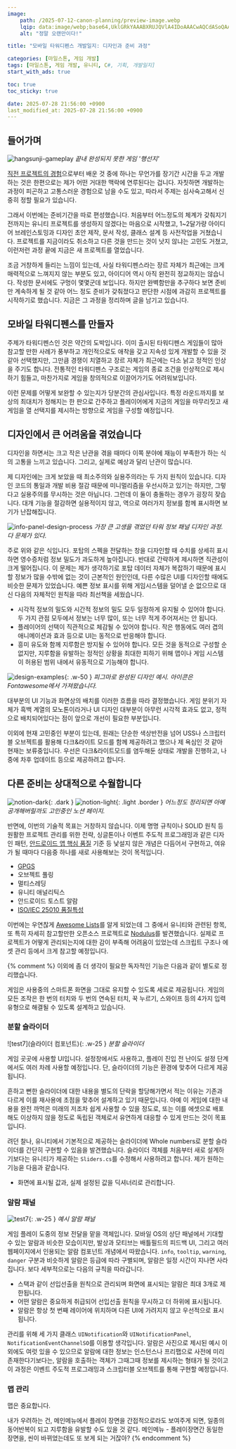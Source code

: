 ```yaml
---
image:
    path: /2025-07-12-canon-planning/preview-image.webp
    lqip: data:image/webp;base64,UklGRkYAAABXRUJQVlA4IDoAAACwAQCdASoQAAgAAUAmJaQAAtrhz8SAAP7+iKQXo5XPAFYHsGXQIf86Ki+SWy2NwKTSw4qdpXZuAAAA
    alt: "정말 오랜만이다!"

title: "모바일 타워디펜스 개발일지: 디자인과 준비 과정"

categories: [마일스톤, 게임 개발]
tags: [마일스톤, 게임 개발, 유니티, C#, 기획, 개발일지]
start_with_ads: true

toc: true
toc_sticky: true

date: 2025-07-28 21:56:00 +0900
last_modified_at: 2025-07-28 21:56:00 +0900
---
```


## **들어가며**

![hangsunji-gameplay](/2025-07-12-canon-planning/hangsunji-gameplay.webp)
_끝내 완성되지 못한 게임 '행선지'_

[직전 프로젝트의 경험](https://hyngng.github.io/posts/armonia-developing-cancelled/)으로부터 배운 것 중에 하나는 무언가를 장기간 시간을 두고 개발하는 것은 한편으로는 제가 어떤 거대한 맥락에 연루된다는 겁니다. 자칫하면 개발하는 과정이 피곤하고 고통스러운 경험으로 남을 수도 있고, 따라서 주제는 심사숙고해서 신중히 정할 필요가 있습니다.

그래서 이번에는 준비기간을 따로 편성했습니다. 처음부터 어느정도의 체계가 갖춰지기 전까지는 유니티 프로젝트를 생성하지 않겠다는 마음으로 시작했고, 1~2달가량 아이디어 브레인스토밍과 디자인 초안 제작, 문서 작성, 클래스 설계 등 사전작업을 거쳤습니다. 프로젝트를 지금이라도 취소하고 다른 것을 만드는 것이 낫지 않냐는 고민도 거쳤고, 이런저런 과정 끝에 지금은 새 프로젝트를 열었습니다.

조금 거창하게 들리는 느낌이 있는데, 사실 타워디펜스라는 장르 자체가 최근에는 크게 매력적으로 느껴지지 않는 부분도 있고, 아이디어 역시 아직 완전히 정교하지는 않습니다. 작성한 문서에도 구멍이 몇몇군데 보입니다. 하지만 완벽함만을 추구하다 보면 준비만 계속하게 될 것 같아 어느 정도 준비가 갖춰졌다고 판단한 시점에 과감히 프로젝트를 시작하기로 했습니다. 지금은 그 과정을 정리하며 글을 남기고 있습니다.

## **모바일 타워디펜스를 만들자**

주제가 타워디펜스인 것은 약간의 도박입니다. 이미 출시된 타워디펜스 게임들이 많아 참고할 만한 사례가 풍부하고 개인적으로도 애착을 갖고 지속성 있게 개발할 수 있을 것 같아 선택했지만, 그만큼 경쟁이 치열하고 장르 자체가 최근에는 다소 낡고 정적인 인상을 주기도 합니다. 전통적인 타워디펜스 구조로는 게임의 종료 조건을 인상적으로 제시하기 힘들고, 마찬가지로 게임을 창의적으로 이끌어가기도 어려워보입니다.

이런 문제를 어떻게 보완할 수 있는지가 당분간의 관심사입니다. 특정 라운드까지를 보상의 최대치가 정해지는 한 판으로 간주하고 플레이어에게 지금의 게임을 마무리짓고 새 게임을 열 선택지를 제시하는 방향으로 게임을 구성할 예정입니다.

## **디자인에서 큰 어려움을 겪었습니다**

디자인을 하면서는 크고 작은 난관을 겪을 때마다 이쪽 분야에 재능이 부족한가 하는 식의 고통을 느끼고 있습니다. 그리고, 실제로 예상과 달리 난관이 많습니다.

제 디자인에는 크게 보았을 때 최소주의와 실용주의라는 두 가지 원칙이 있습니다. 디자인 코드의 통일과 개발 비용 절감 때문에 미니멀리즘을 우선시하고 있기는 하지만, 그렇다고 실용주의를 무시하는 것은 아닙니다. 그런데 이 둘이 충돌하는 경우가 굉장히 잦습니다. 대개 기능을 절감하면 실용적이지 않고, 역으로 여러가지 정보를 함께 표시하면 보기가 난잡해집니다.

![info-panel-design-process](/2025-07-12-canon-planning/info-panel-design-process.webp)
_가장 큰 고생을 겪었던 타워 정보 패널 디자인 과정. 다 문제가 있다._

주로 위와 같은 식입니다. 포탑의 스펙을 전달하는 창을 디자인할 때 수치를 상세히 표시하면 영수증처럼 정보 밀도가 과도하게 높아집니다. 반대로 간략하게 제시하면 직관성이 크게 떨어집니다. 이 문제는 제가 생각하기로 포탑 데이터 자체가 복잡하기 때문에 표시할 정보가 많을 수밖에 없는 것이 근본적인 원인인데, 다른 수많은 UI를 디자인할 때에도 비슷한 문제가 있었습니다. 예쁜 정보 표시를 위해 게임시스템을 덜어낼 순 없으므로 대신 다음의 자체적인 원칙을 따라 최선책을 세웠습니다.

- 시각적 정보의 밀도와 시간적 정보의 밀도 모두 일정하게 유지될 수 있어야 합니다. 두 가지 관점 모두에서 정보는 너무 많이, 또는 너무 적게 주어져서는 안 됩니다.
- 플레이어의 선택이 직관적으로 체감될 수 있어야 합니다. 작은 행동에도 여러 겹의 애니메이션과 효과 등으로 UI는 동적으로 반응해야 합니다.
- 흥미 유도와 함께 지루함은 방지될 수 있어야 합니다. 모든 것을 동적으로 구성할 순 없지만, 지루함을 유발하는 정적인 상황을 최대한 피하기 위해 맵이나 게임 시스템이 허용된 범위 내에서 유동적으로 기능해야 합니다.

![design-examples](/2025-07-12-canon-planning/design-examples.webp){: .w-50 }
_피그마로 완성된 디자인 예시. 아이콘은 Fontawesome에서 가져왔습니다._

대부분의 UI 기능과 화면상의 배치를 이러한 흐름을 따라 결정했습니다. 게임 분위기 자체가 흑백 계열의 모노톤이라거나 UI 디자인 대부분이 아무런 시각적 효과도 없고, 정적으로 배치되어있다는 점이 앞으로 개선이 필요한 부분입니다.

이외에 현재 고민중인 부분이 있는데, 원래는 단순한 색상반전을 넘어 USS나 스크립터블 오브젝트를 활용해 다크&라이트 모드를 함께 제공하려고 했으나 제 욕심인 것 같아 현재는 보류중입니다. 우선은 다크&라이트모드를 염두해둔 상태로 개발을 진행하고, 나중에 차후 업데이트 등으로 제공하려고 합니다.

## **다른 준비는 상대적으로 수월합니다**

![notion-dark](/2025-07-12-canon-planning/notion-dark.webp){: .dark }
![notion-light](/2025-07-12-canon-planning/notion-light.webp){: .light .border }
_어느정도 정리되면 아예 공개해버릴까도 고민중인 노션 페이지._

반면에, 이번의 기술적 목표는 거창하지 않습니다. 이제 명명 규칙이나 SOLID 원칙 등 원활한 프로젝트 관리를 위한 전략, 싱글톤이나 이벤트 주도적 프로그래밍과 같은 디자인 패턴, [안드로이드 앱 핵심 품질](https://developer.android.com/docs/quality-guidelines/core-app-quality?hl=ko) 기준 등 낯설지 않은 개념은 다듬어서 구현하고, 여유가 될 때마다 다음중 하나를 새로 사용해보는 것이 목적입니다.

- [GPGS](https://developer.android.com/games/pgs/unity/overview?hl=ko)
- 오브젝트 풀링
- 멀티스레딩
- 유니티 애널리틱스
- 안드로이드 토스트 알람
- [ISO/IEC 25010 품질특성](https://www.iso.org/standard/78176.html)

이번에는 우연찮게 [Awesome Lists](https://github.com/sindresorhus/awesome)를 알게 되었는데 그 중에서 유니티와 관련된 항목, 또 특히 자세히 참고할만한 오픈소스 프로젝트로 [Nodulus](https://github.com/Hyperparticle/nodulus/)를 발견했습니다. 실제로 프로젝트가 어떻게 관리되는지에 대한 감이 부족해 어려움이 있었는데 스크립트 구조나 에셋 관리 등에서 크게 참고할 예정입니다.

{% comment %}
이외에 좀 더 생각이 필요한 독자적인 기능은 다음과 같이 별도로 정리했습니다.

게임은 사용중의 스마트폰 화면을 그대로 유지할 수 있도록 세로로 제공됩니다. 게임의 모든 조작은 한 번의 터치와 두 번의 연속된 터치, 꾹 누르기, 스와이프 등의 4가지 입력 유형으로 해결될 수 있도록 설계하고 있습니다.

### **분할 슬라이더**

![test7](슬라이더 컴포넌트){: .w-25 }
_분할 슬라이더_

게임 곳곳에 사용할 UI입니다. 설정창에서도 사용하고, 플레이 진입 전 난이도 설정 단계에서도 여러 차례 사용할 예정입니다. 단, 슬라이더의 기능은 환경에 맞추어 다르게 제공됩니다.

흔하고 뻔한 슬라이더에 대한 내용을 별도의 단락을 할당해가면서 적는 이유는 기존과 다르게 이를 재사용에 초점을 맞추어 설계하고 있기 때문입니다. 아예 이 게임에 대한 내용을 완전 까먹은 미래의 저조차 쉽게 사용할 수 있을 정도로, 또는 이를 에셋으로 배포해도 이상하지 않을 정도로 독립된 객체로서 유연하게 대응할 수 있게 만드는 것이 목표입니다.

려던 찰나, 유니티에서 기본적으로 제공하는 슬라이더에 Whole numbers로 분할 슬라이더를 간단히 구현할 수 있음을 발견했습니다. 슬라이더 객체를 처음부터 새로 설계하기보다는 유니티가 제공하는 `Sliders.cs`를 수정해서 사용하려고 합니다. 제가 원하는 기능읃 다음과 같습니다.

- 화면에 표시될 값과, 실제 설정된 값을 딕셔너리로 관리합니다.

### **알람 패널**

![test7](/2025-07-12-canon-planning/test7.webp){: .w-25 }
_예시 알람 패널_

게임 플레이 도중의 정보 전달을 맡을 객체입니다. 모바일 OS의 상단 패널에서 기대할 수 있는 알람과 비슷한 모습이지만, 발상과 모티브는 배틀필드의 피드백 UI, 그리고 여러 웹페이지에서 인용되는 알람 컴포넌트 개념에서 따왔습니다. `info`, `tooltip`, `warning`, `danger` 구분과 비슷하게 알람은 등급에 따라 구별되며, 알람은 일정 시간이 지나면 사라집니다. 보다 세부적으로는 다음의 규칙을 따라갑니다.

- 스택과 같이 선입선출을 원칙으로 관리되며 화면에 표시되는 알람은 최대 3개로 제한됩니다.
- 어떤 알람은 중요하게 취급되어 선입선출 원칙을 무시하고 더 하위에 표시됩니다.
- 알람은 항상 첫 번째 레이어에 위치하며 다른 UI에 가려지지 않고 우선적으로 표시됩니다.

관리를 위해 세 가지 클래스 `UINotification`와 `UINotificationPanel`, `NotificationEventChannelSO`를 이용할 생각입니다. 알람은 사진으로 제시된 예시 이외에도 여럿 있을 수 있으므로 알람에 대한 정보는 인스턴스나 프리팹으로 사전에 미리 존재한다기보다는, 알람을 호출하는 객체가 그때그때 정보를 제시하는 형태가 될 것이고 이 과정은 이벤트 주도적 프로그래밍과 스크립터블 오브젝트를 통해 구현할 예정입니다.

### **맵 관리**

맵은 중요합니다.

내가 우려하는 건, 메인메뉴에서 플레이 장면을 간접적으로라도 보여주게 되면, 일종의 동어반복이 되고 지루함을 유발할 수도 있을 것 같다.  메인메뉴 - 플레이장면간 동일한 장면을, 씬이 바뀌었는데도 또 보게 되는 거잖아?
{% endcomment %}